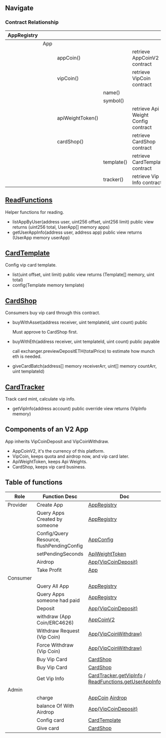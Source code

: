 ## Navigate
### Contract Relationship
|AppRegistry|    |   |||
|  ----|  ----  | ----  | ---- |----|
|  |  App  |   |  ||
|  |    | appCoin() | | retrieve AppCoinV2 contract |
|  |    | vipCoin()  | | retrieve VipCoin contract |
|  |    |   | name() |  |
|  |    |   | symbol() | |
|  |    | apiWeightToken() | | retrieve Api Weight Config contract |
|  |    | cardShop()  | |retrieve CardShop contract |
|  |    |   | template() |retrieve CardTemplate contract |
|  |    |   | tracker() | retrieve Vip Info contract |
## [ReadFunctions](ReadFunctions.md)
Helper functions for reading.
 - listAppByUser(address user, uint256 offset, uint256 limit) public view returns (uint256 total, UserApp[] memory apps)
 - getUserAppInfo(address user, address app) public view returns (UserApp memory userApp)
## [CardTemplate](CardTemplate.md)
Config vip card template.
 - list(uint offset, uint limit) public view returns (Template[] memory, uint total)
 - config(Template memory template)
## [CardShop](CardShop.md)
Consumers buy vip card through this contract.
- buyWithAsset(address receiver, uint templateId, uint count) public
  
  Must approve to CardShop first.
- buyWithEth(address receiver, uint templateId, uint count) public payable

  call exchanger.previewDepositETH(totalPrice) to estimate how munch eth is needed.
- giveCardBatch(address[] memory receiverArr, uint[] memory countArr, uint templateId)
## [CardTracker](CardTracker.md)
Track card mint, calculate vip info.
- getVipInfo(address account) public override view returns (VipInfo memory)

## Components of an V2 App
App inherits VipCoinDeposit and VipCoinWithdraw.

- AppCoinV2, it's the currency of this platform.
- VipCoin, keeps quota and airdrop now, and vip card later.
- ApiWeightToken, keeps Api Weights.
- CardShop, keeps vip card business.
## Table of functions

|Role|  Function Desc  | Doc  |Function|
|  ----|  ----  | ----  | ---- |
| Provider|  Create App  | [AppRegistry](AppRegistry.md)  |create|
| | Query Apps Created by someone  | [AppRegistry](AppRegistry.md) |listByOwner|
| | Config/Query Resource, flushPendingConfig | [AppConfig](../AppConfig.md) |configResourceBatch|
| | setPendingSeconds   | [ApiWeightToken](ApiWeightToken.md) |setPendingSeconds|
| | Airdrop  | [App(VipCoinDeposit)](VipCoinDeposit.md) |airdrop|
| | Take Profit  | [App](App.md) |takeProfit|
| Consumer|    |   ||
| | Query All App  | [AppRegistry](AppRegistry.md) |list|
| | Query Apps someone had paid  | [AppRegistry](AppRegistry.md) |listByUser|
| | Deposit  | [App(VipCoinDeposit)](VipCoinDeposit.md) |depositAsset|
| | withdraw (App Coin/ERC4626) | [AppCoinV2](AppCoinV2.md) |withdraw|
| | Withdraw Request (Vip Coin) | [App(VipCoinWithdraw)](VipCoinWithdraw.md) |requestForceWithdraw|
| | Force Withdraw (Vip Coin) | [App(VipCoinWithdraw)](VipCoinWithdraw.md) |forceWithdraw|
| | Buy Vip Card | [CardShop](CardShop.md) |buyWithEth|
| | Buy Vip Card | [CardShop](CardShop.md) |buyWithAsset|
| | Get Vip Info | [CardTracker.getVipInfo](CardTracker.md) / [ReadFunctions.getUserAppInfo](ReadFunctions.md)| |
| Admin|    |   ||
| | charge  | [AppCoin](VipCoinDeposit.md) [Airdrop](Airdrop.md) ||
| | balance Of With Airdrop  | [App(VipCoinDeposit)](VipCoinDeposit.md) |balanceOf|
| | Config card | [CardTemplate](CardTemplate.md) |config|
| | Give card | [CardShop](CardShop.md) |giveCardBatch|
